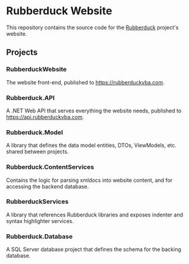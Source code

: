 # Rubberduck Website  
This repository contains the source code for the [Rubberduck](https://github.com/rubberduck-vba/Rubberduck) project's website.

## Projects



### RubberduckWebsite  
The website front-end, published to https://rubberduckvba.com.

### Rubberduck.API  
A .NET Web API that serves everything the website needs, published to https://api.rubberduckvba.com.

### Rubberduck.Model  
A library that defines the data model entities, DTOs, ViewModels, etc. shared between projects.

### Rubberduck.ContentServices  
Contains the logic for parsing xmldocs into website content, and for accessing the backend database.

### RubberduckServices  
A library that references Rubberduck libraries and exposes indenter and syntax highlighter services.

### Rubberduck.Database  
A SQL Server database project that defines the schema for the backing database.
